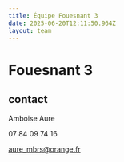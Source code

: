 ```yaml
---
title: Équipe Fouesnant 3
date: 2025-06-20T12:11:50.964Z
layout: team
---
```


# Fouesnant 3



## contact 

 Amboise Aure

07 84 09 74 16

aure_mbrs@orange.fr

